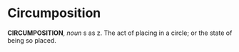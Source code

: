 # Circumposition

**CIRCUMPOSITION**, _noun_ s as z. The act of placing in a circle; or the state of being so placed.